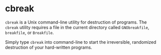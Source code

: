 # cbreak
`cbreak` is a Unix command-line utility for destruction of programs.
The `cbreak` utility requires a file in the current directory called `GNObreakfile`, `breakfile`, or `Breakfile`.

Simply type `cbreak` into command-line to start the irreversible, randomized destruction of your hard-written programs.

